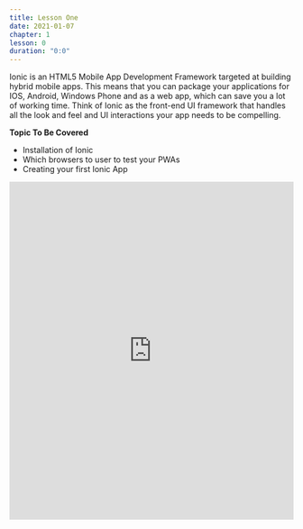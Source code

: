 ```yaml
---
title: Lesson One
date: 2021-01-07
chapter: 1
lesson: 0
duration: "0:0"
---
```


Ionic is an HTML5 Mobile App Development Framework targeted at building hybrid mobile apps. This means that you can package your applications for IOS, Android, Windows Phone and as a web app, which can save you a lot of working time. Think of Ionic as the front-end UI framework that handles all the look and feel and UI interactions your app needs to be compelling. 

**Topic To Be Covered**

* Installation of Ionic 
* Which browsers to user to test your PWAs
* Creating your first Ionic App

<iframe width="100%" height="600" src="https://www.youtube.com/embed/OT311M25mWM" title="YouTube video player" frameborder="0" allow="accelerometer; autoplay; clipboard-write; encrypted-media; gyroscope; picture-in-picture" allowfullscreen></iframe>
